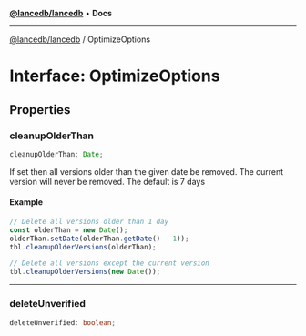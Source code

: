 [**@lancedb/lancedb**](../README.md) • **Docs**

***

[@lancedb/lancedb](../globals.md) / OptimizeOptions

# Interface: OptimizeOptions

## Properties

### cleanupOlderThan

```ts
cleanupOlderThan: Date;
```

If set then all versions older than the given date
be removed.  The current version will never be removed.
The default is 7 days

#### Example

```ts
// Delete all versions older than 1 day
const olderThan = new Date();
olderThan.setDate(olderThan.getDate() - 1));
tbl.cleanupOlderVersions(olderThan);

// Delete all versions except the current version
tbl.cleanupOlderVersions(new Date());
```

***

### deleteUnverified

```ts
deleteUnverified: boolean;
```
